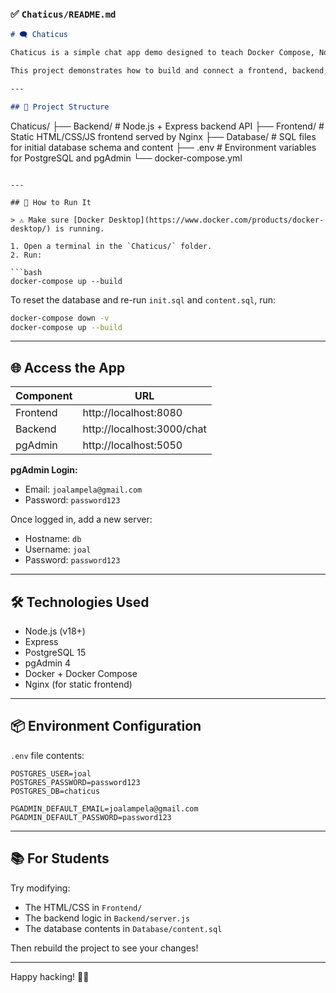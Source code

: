 ### ✅ `Chaticus/README.md`

```markdown
# 🗨️ Chaticus

Chaticus is a simple chat app demo designed to teach Docker Compose, Node.js, PostgreSQL, and web development best practices.

This project demonstrates how to build and connect a frontend, backend, and database using Docker Compose — all with clean structure and minimal setup.

---

## 🧱 Project Structure

```
Chaticus/
├── Backend/          # Node.js + Express backend API
├── Frontend/         # Static HTML/CSS/JS frontend served by Nginx
├── Database/         # SQL files for initial database schema and content
├── .env              # Environment variables for PostgreSQL and pgAdmin
└── docker-compose.yml
```

---

## 🚀 How to Run It

> ⚠️ Make sure [Docker Desktop](https://www.docker.com/products/docker-desktop/) is running.

1. Open a terminal in the `Chaticus/` folder.
2. Run:

```bash
docker-compose up --build
```

To reset the database and re-run `init.sql` and `content.sql`, run:

```bash
docker-compose down -v
docker-compose up --build
```

---

## 🌐 Access the App

| Component | URL                       |
|----------|----------------------------|
| Frontend | http://localhost:8080      |
| Backend  | http://localhost:3000/chat |
| pgAdmin  | http://localhost:5050      |

**pgAdmin Login:**

- Email: `joalampela@gmail.com`
- Password: `password123`

Once logged in, add a new server:
- Hostname: `db`
- Username: `joal`
- Password: `password123`

---

## 🛠️ Technologies Used

- Node.js (v18+)
- Express
- PostgreSQL 15
- pgAdmin 4
- Docker + Docker Compose
- Nginx (for static frontend)

---

## 📦 Environment Configuration

`.env` file contents:

```env
POSTGRES_USER=joal
POSTGRES_PASSWORD=password123
POSTGRES_DB=chaticus

PGADMIN_DEFAULT_EMAIL=joalampela@gmail.com
PGADMIN_DEFAULT_PASSWORD=password123
```

---

## 📚 For Students

Try modifying:
- The HTML/CSS in `Frontend/`
- The backend logic in `Backend/server.js`
- The database contents in `Database/content.sql`

Then rebuild the project to see your changes!

---

Happy hacking! 🐳🧠
